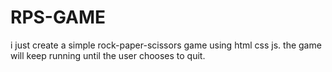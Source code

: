 # RPS-GAME

i just create a simple rock-paper-scissors game using html css js. the game will keep running until the user chooses to quit.
